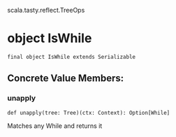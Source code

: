 scala.tasty.reflect.TreeOps
# object IsWhile

<pre><code class="language-scala" >final object IsWhile extends Serializable</pre></code>
## Concrete Value Members:
### unapply
<pre><code class="language-scala" >def unapply(tree: Tree)(ctx: Context): Option[While]</pre></code>
Matches any While and returns it


